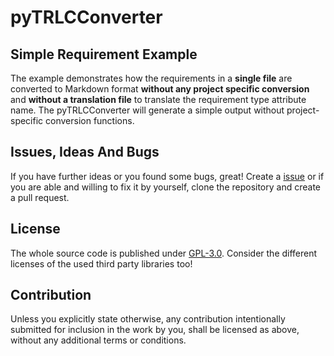 # pyTRLCConverter <!-- omit in toc -->

## Simple Requirement Example

The example demonstrates how the requirements in a **single file** are converted to Markdown format **without any project specific conversion** and **without a translation file** to translate the requirement type attribute name. The pyTRLCConverter will generate a simple output without project-specific conversion functions.

## Issues, Ideas And Bugs

If you have further ideas or you found some bugs, great! Create a [issue](https://github.com/NewTec-GmbH/pyTRLCConverter/issues) or if you are able and willing to fix it by yourself, clone the repository and create a pull request.

## License

The whole source code is published under [GPL-3.0](https://github.com/NewTec-GmbH/pyTRLCConverter/blob/main/LICENSE).
Consider the different licenses of the used third party libraries too!

## Contribution

Unless you explicitly state otherwise, any contribution intentionally submitted for inclusion in the work by you, shall be licensed as above, without any additional terms or conditions.
